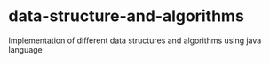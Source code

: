 # data-structure-and-algorithms
Implementation of different data structures and algorithms using java language
